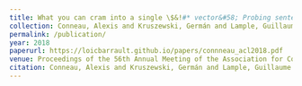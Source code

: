 ```yaml
---
title: What you can cram into a single \$&!#* vector&#58; Probing sentence embeddings for linguistic properties
collection: Conneau, Alexis and Kruszewski, Germán and Lample, Guillaume and Barrault, Loïc and Baroni, Marco
permalink: /publication/
year: 2018
paperurl: https://loicbarrault.github.io/papers/connneau_acl2018.pdf
venue: Proceedings of the 56th Annual Meeting of the Association for Computational Linguistics (Volume 1&#58; Long Papers)
citation: Conneau, Alexis and Kruszewski, Germán and Lample, Guillaume and Barrault, Loïc and Baroni, Marco What you can cram into a single \$&!#* vector&#58; Probing sentence embeddings for linguistic properties, <i> Proceedings of the 56th Annual Meeting of the Association for Computational Linguistics (Volume 1&#58; Long Papers) </i>, 2018
---
```

